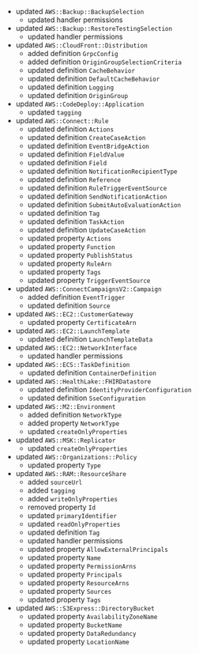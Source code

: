 - updated `AWS::Backup::BackupSelection`
  - updated handler permissions
- updated `AWS::Backup::RestoreTestingSelection`
  - updated handler permissions
- updated `AWS::CloudFront::Distribution`
  - added definition `GrpcConfig`
  - added definition `OriginGroupSelectionCriteria`
  - updated definition `CacheBehavior`
  - updated definition `DefaultCacheBehavior`
  - updated definition `Logging`
  - updated definition `OriginGroup`
- updated `AWS::CodeDeploy::Application`
  - updated `tagging`
- updated `AWS::Connect::Rule`
  - updated definition `Actions`
  - updated definition `CreateCaseAction`
  - updated definition `EventBridgeAction`
  - updated definition `FieldValue`
  - updated definition `Field`
  - updated definition `NotificationRecipientType`
  - updated definition `Reference`
  - updated definition `RuleTriggerEventSource`
  - updated definition `SendNotificationAction`
  - updated definition `SubmitAutoEvaluationAction`
  - updated definition `Tag`
  - updated definition `TaskAction`
  - updated definition `UpdateCaseAction`
  - updated property `Actions`
  - updated property `Function`
  - updated property `PublishStatus`
  - updated property `RuleArn`
  - updated property `Tags`
  - updated property `TriggerEventSource`
- updated `AWS::ConnectCampaignsV2::Campaign`
  - added definition `EventTrigger`
  - updated definition `Source`
- updated `AWS::EC2::CustomerGateway`
  - updated property `CertificateArn`
- updated `AWS::EC2::LaunchTemplate`
  - updated definition `LaunchTemplateData`
- updated `AWS::EC2::NetworkInterface`
  - updated handler permissions
- updated `AWS::ECS::TaskDefinition`
  - updated definition `ContainerDefinition`
- updated `AWS::HealthLake::FHIRDatastore`
  - updated definition `IdentityProviderConfiguration`
  - updated definition `SseConfiguration`
- updated `AWS::M2::Environment`
  - added definition `NetworkType`
  - added property `NetworkType`
  - updated `createOnlyProperties`
- updated `AWS::MSK::Replicator`
  - updated `createOnlyProperties`
- updated `AWS::Organizations::Policy`
  - updated property `Type`
- updated `AWS::RAM::ResourceShare`
  - added `sourceUrl`
  - added `tagging`
  - added `writeOnlyProperties`
  - removed property `Id`
  - updated `primaryIdentifier`
  - updated `readOnlyProperties`
  - updated definition `Tag`
  - updated handler permissions
  - updated property `AllowExternalPrincipals`
  - updated property `Name`
  - updated property `PermissionArns`
  - updated property `Principals`
  - updated property `ResourceArns`
  - updated property `Sources`
  - updated property `Tags`
- updated `AWS::S3Express::DirectoryBucket`
  - updated property `AvailabilityZoneName`
  - updated property `BucketName`
  - updated property `DataRedundancy`
  - updated property `LocationName`
